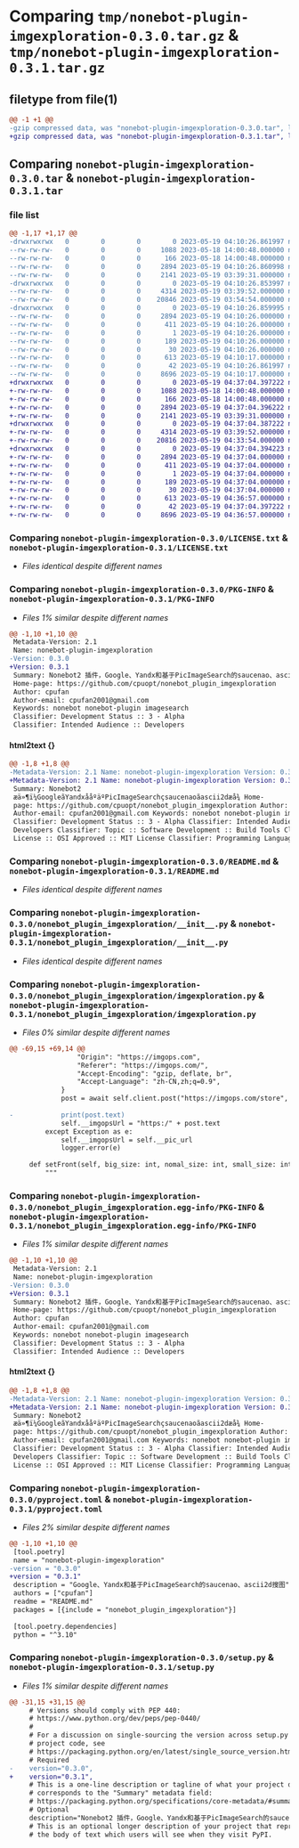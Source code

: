 # Comparing `tmp/nonebot-plugin-imgexploration-0.3.0.tar.gz` & `tmp/nonebot-plugin-imgexploration-0.3.1.tar.gz`

## filetype from file(1)

```diff
@@ -1 +1 @@
-gzip compressed data, was "nonebot-plugin-imgexploration-0.3.0.tar", last modified: Fri May 19 04:10:26 2023, max compression
+gzip compressed data, was "nonebot-plugin-imgexploration-0.3.1.tar", last modified: Fri May 19 04:37:04 2023, max compression
```

## Comparing `nonebot-plugin-imgexploration-0.3.0.tar` & `nonebot-plugin-imgexploration-0.3.1.tar`

### file list

```diff
@@ -1,17 +1,17 @@
-drwxrwxrwx   0        0        0        0 2023-05-19 04:10:26.861997 nonebot-plugin-imgexploration-0.3.0/
--rw-rw-rw-   0        0        0     1088 2023-05-18 14:00:48.000000 nonebot-plugin-imgexploration-0.3.0/LICENSE.txt
--rw-rw-rw-   0        0        0      166 2023-05-18 14:00:48.000000 nonebot-plugin-imgexploration-0.3.0/MANIFEST.in
--rw-rw-rw-   0        0        0     2894 2023-05-19 04:10:26.860998 nonebot-plugin-imgexploration-0.3.0/PKG-INFO
--rw-rw-rw-   0        0        0     2141 2023-05-19 03:39:31.000000 nonebot-plugin-imgexploration-0.3.0/README.md
-drwxrwxrwx   0        0        0        0 2023-05-19 04:10:26.853997 nonebot-plugin-imgexploration-0.3.0/nonebot_plugin_imgexploration/
--rw-rw-rw-   0        0        0     4314 2023-05-19 03:39:52.000000 nonebot-plugin-imgexploration-0.3.0/nonebot_plugin_imgexploration/__init__.py
--rw-rw-rw-   0        0        0    20846 2023-05-19 03:54:54.000000 nonebot-plugin-imgexploration-0.3.0/nonebot_plugin_imgexploration/imgexploration.py
-drwxrwxrwx   0        0        0        0 2023-05-19 04:10:26.859995 nonebot-plugin-imgexploration-0.3.0/nonebot_plugin_imgexploration.egg-info/
--rw-rw-rw-   0        0        0     2894 2023-05-19 04:10:26.000000 nonebot-plugin-imgexploration-0.3.0/nonebot_plugin_imgexploration.egg-info/PKG-INFO
--rw-rw-rw-   0        0        0      411 2023-05-19 04:10:26.000000 nonebot-plugin-imgexploration-0.3.0/nonebot_plugin_imgexploration.egg-info/SOURCES.txt
--rw-rw-rw-   0        0        0        1 2023-05-19 04:10:26.000000 nonebot-plugin-imgexploration-0.3.0/nonebot_plugin_imgexploration.egg-info/dependency_links.txt
--rw-rw-rw-   0        0        0      189 2023-05-19 04:10:26.000000 nonebot-plugin-imgexploration-0.3.0/nonebot_plugin_imgexploration.egg-info/requires.txt
--rw-rw-rw-   0        0        0       30 2023-05-19 04:10:26.000000 nonebot-plugin-imgexploration-0.3.0/nonebot_plugin_imgexploration.egg-info/top_level.txt
--rw-rw-rw-   0        0        0      613 2023-05-19 04:10:17.000000 nonebot-plugin-imgexploration-0.3.0/pyproject.toml
--rw-rw-rw-   0        0        0       42 2023-05-19 04:10:26.861997 nonebot-plugin-imgexploration-0.3.0/setup.cfg
--rw-rw-rw-   0        0        0     8696 2023-05-19 04:10:17.000000 nonebot-plugin-imgexploration-0.3.0/setup.py
+drwxrwxrwx   0        0        0        0 2023-05-19 04:37:04.397222 nonebot-plugin-imgexploration-0.3.1/
+-rw-rw-rw-   0        0        0     1088 2023-05-18 14:00:48.000000 nonebot-plugin-imgexploration-0.3.1/LICENSE.txt
+-rw-rw-rw-   0        0        0      166 2023-05-18 14:00:48.000000 nonebot-plugin-imgexploration-0.3.1/MANIFEST.in
+-rw-rw-rw-   0        0        0     2894 2023-05-19 04:37:04.396222 nonebot-plugin-imgexploration-0.3.1/PKG-INFO
+-rw-rw-rw-   0        0        0     2141 2023-05-19 03:39:31.000000 nonebot-plugin-imgexploration-0.3.1/README.md
+drwxrwxrwx   0        0        0        0 2023-05-19 04:37:04.387222 nonebot-plugin-imgexploration-0.3.1/nonebot_plugin_imgexploration/
+-rw-rw-rw-   0        0        0     4314 2023-05-19 03:39:52.000000 nonebot-plugin-imgexploration-0.3.1/nonebot_plugin_imgexploration/__init__.py
+-rw-rw-rw-   0        0        0    20816 2023-05-19 04:33:54.000000 nonebot-plugin-imgexploration-0.3.1/nonebot_plugin_imgexploration/imgexploration.py
+drwxrwxrwx   0        0        0        0 2023-05-19 04:37:04.394223 nonebot-plugin-imgexploration-0.3.1/nonebot_plugin_imgexploration.egg-info/
+-rw-rw-rw-   0        0        0     2894 2023-05-19 04:37:04.000000 nonebot-plugin-imgexploration-0.3.1/nonebot_plugin_imgexploration.egg-info/PKG-INFO
+-rw-rw-rw-   0        0        0      411 2023-05-19 04:37:04.000000 nonebot-plugin-imgexploration-0.3.1/nonebot_plugin_imgexploration.egg-info/SOURCES.txt
+-rw-rw-rw-   0        0        0        1 2023-05-19 04:37:04.000000 nonebot-plugin-imgexploration-0.3.1/nonebot_plugin_imgexploration.egg-info/dependency_links.txt
+-rw-rw-rw-   0        0        0      189 2023-05-19 04:37:04.000000 nonebot-plugin-imgexploration-0.3.1/nonebot_plugin_imgexploration.egg-info/requires.txt
+-rw-rw-rw-   0        0        0       30 2023-05-19 04:37:04.000000 nonebot-plugin-imgexploration-0.3.1/nonebot_plugin_imgexploration.egg-info/top_level.txt
+-rw-rw-rw-   0        0        0      613 2023-05-19 04:36:57.000000 nonebot-plugin-imgexploration-0.3.1/pyproject.toml
+-rw-rw-rw-   0        0        0       42 2023-05-19 04:37:04.397222 nonebot-plugin-imgexploration-0.3.1/setup.cfg
+-rw-rw-rw-   0        0        0     8696 2023-05-19 04:36:57.000000 nonebot-plugin-imgexploration-0.3.1/setup.py
```

### Comparing `nonebot-plugin-imgexploration-0.3.0/LICENSE.txt` & `nonebot-plugin-imgexploration-0.3.1/LICENSE.txt`

 * *Files identical despite different names*

### Comparing `nonebot-plugin-imgexploration-0.3.0/PKG-INFO` & `nonebot-plugin-imgexploration-0.3.1/PKG-INFO`

 * *Files 1% similar despite different names*

```diff
@@ -1,10 +1,10 @@
 Metadata-Version: 2.1
 Name: nonebot-plugin-imgexploration
-Version: 0.3.0
+Version: 0.3.1
 Summary: Nonebot2 插件，Google、Yandx和基于PicImageSearch的saucenao、ascii2d搜图
 Home-page: https://github.com/cpuopt/nonebot_plugin_imgexploration
 Author: cpufan
 Author-email: cpufan2001@gmail.com
 Keywords: nonebot nonebot-plugin imagesearch
 Classifier: Development Status :: 3 - Alpha
 Classifier: Intended Audience :: Developers
```

#### html2text {}

```diff
@@ -1,8 +1,8 @@
-Metadata-Version: 2.1 Name: nonebot-plugin-imgexploration Version: 0.3.0
+Metadata-Version: 2.1 Name: nonebot-plugin-imgexploration Version: 0.3.1
 Summary: Nonebot2
 æä»¶ï¼GoogleãYandxååºäºPicImageSearchçsaucenaoãascii2dæå¾ Home-
 page: https://github.com/cpuopt/nonebot_plugin_imgexploration Author: cpufan
 Author-email: cpufan2001@gmail.com Keywords: nonebot nonebot-plugin imagesearch
 Classifier: Development Status :: 3 - Alpha Classifier: Intended Audience ::
 Developers Classifier: Topic :: Software Development :: Build Tools Classifier:
 License :: OSI Approved :: MIT License Classifier: Programming Language ::
```

### Comparing `nonebot-plugin-imgexploration-0.3.0/README.md` & `nonebot-plugin-imgexploration-0.3.1/README.md`

 * *Files identical despite different names*

### Comparing `nonebot-plugin-imgexploration-0.3.0/nonebot_plugin_imgexploration/__init__.py` & `nonebot-plugin-imgexploration-0.3.1/nonebot_plugin_imgexploration/__init__.py`

 * *Files identical despite different names*

### Comparing `nonebot-plugin-imgexploration-0.3.0/nonebot_plugin_imgexploration/imgexploration.py` & `nonebot-plugin-imgexploration-0.3.1/nonebot_plugin_imgexploration/imgexploration.py`

 * *Files 0% similar despite different names*

```diff
@@ -69,15 +69,14 @@
                 "Origin": "https://imgops.com",
                 "Referer": "https://imgops.com/",
                 "Accept-Encoding": "gzip, deflate, br",
                 "Accept-Language": "zh-CN,zh;q=0.9",
             }
             post = await self.client.post("https://imgops.com/store", files=files, data=data, headers=headers, timeout=10)
 
-            print(post.text)
             self.__imgopsUrl = "https:/" + post.text
         except Exception as e:
             self.__imgopsUrl = self.__pic_url
             logger.error(e)
 
     def setFront(self, big_size: int, nomal_size: int, small_size: int):
         """
```

### Comparing `nonebot-plugin-imgexploration-0.3.0/nonebot_plugin_imgexploration.egg-info/PKG-INFO` & `nonebot-plugin-imgexploration-0.3.1/nonebot_plugin_imgexploration.egg-info/PKG-INFO`

 * *Files 1% similar despite different names*

```diff
@@ -1,10 +1,10 @@
 Metadata-Version: 2.1
 Name: nonebot-plugin-imgexploration
-Version: 0.3.0
+Version: 0.3.1
 Summary: Nonebot2 插件，Google、Yandx和基于PicImageSearch的saucenao、ascii2d搜图
 Home-page: https://github.com/cpuopt/nonebot_plugin_imgexploration
 Author: cpufan
 Author-email: cpufan2001@gmail.com
 Keywords: nonebot nonebot-plugin imagesearch
 Classifier: Development Status :: 3 - Alpha
 Classifier: Intended Audience :: Developers
```

#### html2text {}

```diff
@@ -1,8 +1,8 @@
-Metadata-Version: 2.1 Name: nonebot-plugin-imgexploration Version: 0.3.0
+Metadata-Version: 2.1 Name: nonebot-plugin-imgexploration Version: 0.3.1
 Summary: Nonebot2
 æä»¶ï¼GoogleãYandxååºäºPicImageSearchçsaucenaoãascii2dæå¾ Home-
 page: https://github.com/cpuopt/nonebot_plugin_imgexploration Author: cpufan
 Author-email: cpufan2001@gmail.com Keywords: nonebot nonebot-plugin imagesearch
 Classifier: Development Status :: 3 - Alpha Classifier: Intended Audience ::
 Developers Classifier: Topic :: Software Development :: Build Tools Classifier:
 License :: OSI Approved :: MIT License Classifier: Programming Language ::
```

### Comparing `nonebot-plugin-imgexploration-0.3.0/pyproject.toml` & `nonebot-plugin-imgexploration-0.3.1/pyproject.toml`

 * *Files 2% similar despite different names*

```diff
@@ -1,10 +1,10 @@
 [tool.poetry]
 name = "nonebot-plugin-imgexploration"
-version = "0.3.0"
+version = "0.3.1"
 description = "Google、Yandx和基于PicImageSearch的saucenao、ascii2d搜图"
 authors = ["cpufan"]
 readme = "README.md"
 packages = [{include = "nonebot_plugin_imgexploration"}]
 
 [tool.poetry.dependencies]
 python = "^3.10"
```

### Comparing `nonebot-plugin-imgexploration-0.3.0/setup.py` & `nonebot-plugin-imgexploration-0.3.1/setup.py`

 * *Files 1% similar despite different names*

```diff
@@ -31,15 +31,15 @@
     # Versions should comply with PEP 440:
     # https://www.python.org/dev/peps/pep-0440/
     #
     # For a discussion on single-sourcing the version across setup.py and the
     # project code, see
     # https://packaging.python.org/en/latest/single_source_version.html
     # Required
-    version="0.3.0",
+    version="0.3.1",
     # This is a one-line description or tagline of what your project does. This
     # corresponds to the "Summary" metadata field:
     # https://packaging.python.org/specifications/core-metadata/#summary
     # Optional
     description="Nonebot2 插件，Google、Yandx和基于PicImageSearch的saucenao、ascii2d搜图",
     # This is an optional longer description of your project that represents
     # the body of text which users will see when they visit PyPI.
```


